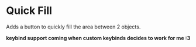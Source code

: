 ﻿
# Quick Fill
Adds a button to quickly fill the area between 2 objects.

**keybind support coming when custom keybinds decides to work for me :3**
